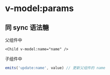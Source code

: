 # v-model:params

## 同 sync 语法糖

父组件中

```vue
<Child v-model:name="name" />
```

子组件中

```js
emits('update:name', value) // 更新父组件的 name
```


